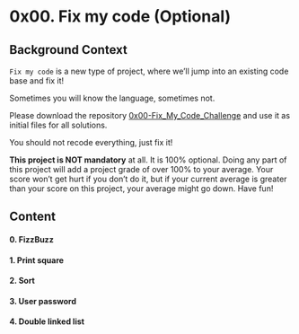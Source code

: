 # 0x00. Fix my code (Optional)
## Background Context

`Fix my code`  is a new type of project, where we’ll jump into an existing code base and fix it!

Sometimes you will know the language, sometimes not.

Please download the repository  [0x00-Fix_My_Code_Challenge](https://intranet.hbtn.io/rltoken/V1o_qyMWRS-uCTQX1t5VrQ "0x00-Fix_My_Code_Challenge")  and use it as initial files for all solutions.

You should not recode everything, just fix it!

**This project is NOT mandatory**  at all. It is 100% optional. Doing any part of this project will add a project grade of over 100% to your average. Your score won’t get hurt if you don’t do it, but if your current average is greater than your score on this project, your average might go down. Have fun!

## Content
#### 0. FizzBuzz
#### 1. Print square
#### 2. Sort
#### 3. User password
#### 4. Double linked list